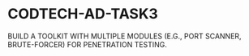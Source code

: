 # CODTECH-AD-TASK3
BUILD A TOOLKIT WITH MULTIPLE MODULES (E.G., PORT SCANNER, BRUTE-FORCER) FOR PENETRATION TESTING.
